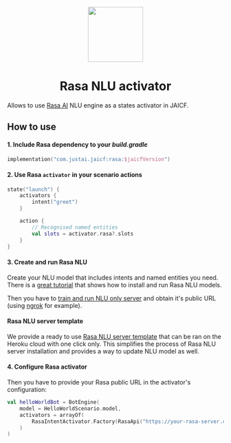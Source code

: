 <p align="center">
    <img src="https://rasa.com/static/rasa-logo-60e441f8eadef13bea0cc790c8cf188b.svg" height="128"/>
</p>

<h1 align="center">Rasa NLU activator</h1>

Allows to use [Rasa AI](https://rasa.com) NLU engine as a states activator in JAICF.

## How to use

#### 1. Include Rasa dependency to your _build.gradle_

```kotlin
implementation("com.justai.jaicf:rasa:$jaicfVersion")
```

#### 2. Use Rasa `activator` in your scenario actions

```kotlin
state("launch") {
    activators {
        intent("greet")
    }

    action {
        // Recognised named entities
        val slots = activator.rasa?.slots
    }
}
```

#### 3. Create and run Rasa NLU

Create your NLU model that includes intents and named entities you need.
There is a [great tutorial](https://rasa.com/docs/rasa/user-guide/rasa-tutorial/) that shows how to install and run Rasa NLU models.

Then you have to [train and run NLU only server](https://rasa.com/docs/rasa/nlu/using-nlu-only/) and obtain it's public URL (using [ngrok](https://ngrok.com) for example).

#### Rasa NLU server template

We provide a ready to use [Rasa NLU server template](https://github.com/just-ai/rasa-heroku-template) that can be ran on the Heroku cloud with one click only.
This simplifies the process of Rasa NLU server installation and provides a way to update NLU model as well.

#### 4. Configure Rasa activator

Then you have to provide your Rasa public URL in the activator's configuration:

```kotlin
val helloWorldBot = BotEngine(
    model = HelloWorldScenario.model,
    activators = arrayOf(
        RasaIntentActivator.Factory(RasaApi("https://your-rasa-server.com"))
    )
)
```